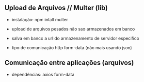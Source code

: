 ## Upload de Arquivos // Multer (lib)
- instalação: npm intall multer

- upload de arquivos pesados não sao armazenados em banco
- salva em banco a url do armazenamento de servidor especifico
- tipo de comunicação http form-data (não mais usando json)

## Comunicação entre aplicações (arquivos)
- dependências: axios form-data
